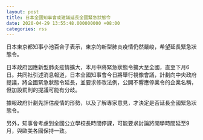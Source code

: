 ```yaml
---
layout: post
title: 日本全國知事會或建議延長全國緊急狀態令
date: 2020-04-29 13:55:48.000000000 +08:00
categories: rss
---
```


日本東京都知事小池百合子表示，東京的新型肺炎疫情仍然嚴峻，希望延長緊急狀態令。

日本政府因應新型肺炎疫情擴大，本月中將緊急狀態令擴大至全國，直至下月6日。共同社引述消息報道，日本全國知事會今日將舉行視像會議，計劃向中央政府提議，將全國緊急狀態令延長，並要求修改法例，公開不響應停業令的企業名稱，但加設罰則的提議可能有分歧。

據報政府計劃先評估疫情的形勢，以及了解專家意見，才決定是否延長全國緊急狀態令。

另外，知事會考慮到全國公立學校長時間停課，可能要求討論將開學時間延至9月，與歐美各國保持一致。
